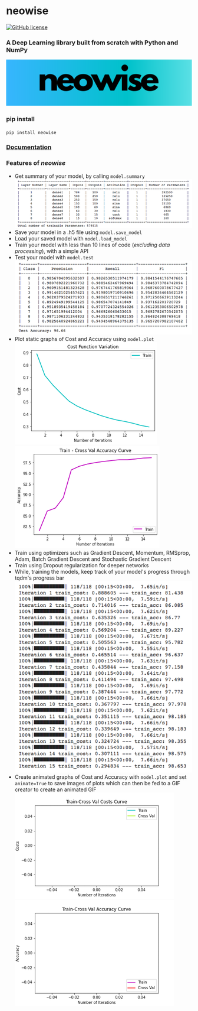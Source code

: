 
# neowise <br/>
[![GitHub license](https://img.shields.io/github/license/pranavsastry/neowise)](https://github.com/pranavsastry/neowise/blob/master/LICENSE)

### A Deep Learning library built from scratch with Python and NumPy
![logo](/neowise.png)

### pip install 
`pip install neowise`

### [Documentation](https://github.com/pranavsastry/neowise/blob/master/DOCUMENTATION.md) 

### Features of *neowise*

 - Get summary of your model, by calling `model.summary`
  ![summary](neowise/Visuals/summary.png)<br/>
 - Save your model in a .h5 file using `model.save_model`<br/>
 - Load your saved model with `model.load_model`<br/>
 - Train your model with less than 10 lines of code (*excluding data processing*), with a simple API<br/>
 - Test your model with `model.test`<br/>
   ![test](neowise/Visuals/test.png)
 - Plot static graphs of Cost and Accuracy using `model.plot`<br/>
   ![costs](neowise/Visuals/costs.png)<br/>
   ![accuracy](neowise/Visuals/accuracy.png)<br/>
 - Train using optimizers such as Gradient Descent, Momentum, RMSprop, Adam, Batch Gradient Descent and Stochastic Gradient Descent<br/>
 - Train using Dropout regularization for deeper networks<br/>
 - While, training the models, keep track of your model's progress through tqdm's progress bar<br/>
   ![fit](neowise/Visuals/fit.png)<br/>
 - Create animated graphs of Cost and Accuracy with `model.plot` and set `animate=True` to save images of plots which can then be fed to a GIF creator to create an animated GIF <br/>
   ![costs_gif](neowise/Visuals/costs.gif)<br/>
   ![accu_gif](neowise/Visuals/accu.gif)<br/>

